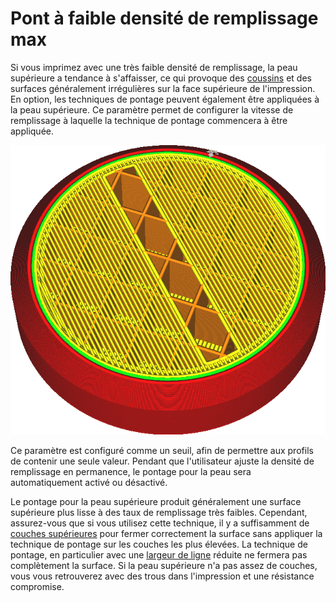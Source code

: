 Pont à faible densité de remplissage max
===

Si vous imprimez avec une très faible densité de remplissage, la peau supérieure a tendance à s'affaisser, ce qui provoque des [coussins](../troubleshooting/pillowing.md) et des surfaces généralement irrégulières sur la face supérieure de l'impression. En option, les techniques de pontage peuvent également être appliquées à la peau supérieure. Ce paramètre permet de configurer la vitesse de remplissage à laquelle la technique de pontage commencera à être appliquée.

![La peau forme un pont sur le remplissage](../../../articles/images/bridge_sparse_infill_max_density.png)

Ce paramètre est configuré comme un seuil, afin de permettre aux profils de contenir une seule valeur. Pendant que l'utilisateur ajuste la densité de remplissage en permanence, le pontage pour la peau sera automatiquement activé ou désactivé.

Le pontage pour la peau supérieure produit généralement une surface supérieure plus lisse à des taux de remplissage très faibles. Cependant, assurez-vous que si vous utilisez cette technique, il y a suffisamment de [couches supérieures](../shell/top_layers.md) pour fermer correctement la surface sans appliquer la technique de pontage sur les couches les plus élevées. La technique de pontage, en particulier avec une [largeur de ligne](./bridge_skin_material_flow_3.md) réduite ne fermera pas complètement la surface. Si la peau supérieure n'a pas assez de couches, vous vous retrouverez avec des trous dans l'impression et une résistance compromise.
